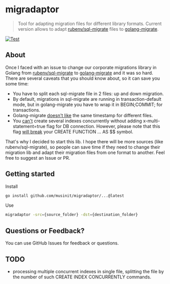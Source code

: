 # migradaptor
> Tool for adapting migration files for different library formats. Current version allows to adapt [rubenv/sql-migrate](https://github.com/rubenv/sql-migrate) files to [golang-migrate](https://github.com/golang-migrate).

[![Test](https://github.com/musinit/migradaptor/actions/workflows/test.yml/badge.svg)](https://github.com/musinit/migradaptor/actions/workflows/test.yml) 

About
---------
Once I faced with an issue to change our corporate migrations library in Golang from [rubenv/sql-migrate](https://github.com/rubenv/sql-migrate)
to [golang-migrate](https://github.com/golang-migrate) and it was so hard.
There are several caveats that you should know about, so it can save you some time:
 - You have to split each sql-migrate file in 2 files: up and down migration.
 - By default, migrations in sql-migrate are running in transaction-default mode, but in golang-migrate you have to wrap it in BEGIN;COMMIT; for transactions.
 - Golang-migrate [doesn't like](https://github.com/golang-migrate/migrate/issues/731) the same timestamp for different files.
 - You [can't](https://github.com/golang-migrate/migrate/issues/284) create several indexes concurrently without adding x-multi-statement=true flag for DB connection. 
However, please note that this flag [will break](https://github.com/golang-migrate/migrate/issues/590) your CREATE FUNCTION ... AS $$ symbol.
  
That's why I decided to start this lib.
I hope there will be more sources (like rubenv/sql-migrate), so people can save time if they need to change their migration lib and adapt their migration files from one format to another.
Feel free to suggest an Issue or PR.

## Getting started
Install
```bash
go install github.com/musinit/migradaptor/...@latest
```

Use
```bash
migradaptor -src={source_folder} -dst={destination_folder}
```

## Questions or Feedback?

You can use GitHub Issues for feedback or questions.

## TODO
 - processing multiple concurrent indexes in single file, splitting the file by the number of such CREATE INDEX CONCURRENTLY commands.